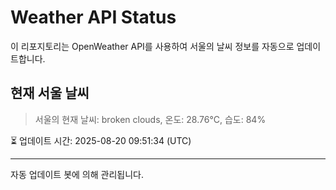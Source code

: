 
# Weather API Status

이 리포지토리는 OpenWeather API를 사용하여 서울의 날씨 정보를 자동으로 업데이트합니다.

## 현재 서울 날씨
> 서울의 현재 날씨: broken clouds, 온도: 28.76°C, 습도: 84%

⏳ 업데이트 시간: 2025-08-20 09:51:34 (UTC)

---
자동 업데이트 봇에 의해 관리됩니다.
